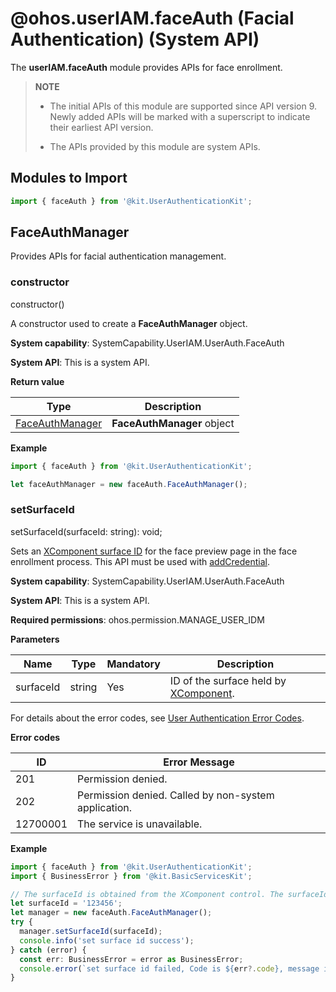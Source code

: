 # @ohos.userIAM.faceAuth (Facial Authentication) (System API)

<!--Kit: User Authentication Kit-->
<!--Subsystem: UserIAM-->
<!--Owner: @WALL_EYE-->
<!--SE: @lichangting518-->
<!--TSE: @jane_lz-->

The **userIAM.faceAuth** module provides APIs for face enrollment.

> **NOTE**
>
> - The initial APIs of this module are supported since API version 9. Newly added APIs will be marked with a superscript to indicate their earliest API version.
>
> - The APIs provided by this module are system APIs.

## Modules to Import

```ts
import { faceAuth } from '@kit.UserAuthenticationKit';
```

## FaceAuthManager

Provides APIs for facial authentication management.

### constructor

constructor()

A constructor used to create a **FaceAuthManager** object.

**System capability**: SystemCapability.UserIAM.UserAuth.FaceAuth

**System API**: This is a system API.

**Return value**

| Type                  | Description                |
| ---------------------- | -------------------- |
| [FaceAuthManager](#faceauthmanager) | **FaceAuthManager** object|

**Example**

```ts
import { faceAuth } from '@kit.UserAuthenticationKit';

let faceAuthManager = new faceAuth.FaceAuthManager();
```

### setSurfaceId

setSurfaceId(surfaceId: string): void;

Sets an [XComponent surface ID](../apis-arkui/arkui-ts/ts-basic-components-xcomponent.md#getxcomponentsurfaceid9) for the face preview page in the face enrollment process. This API must be used with [addCredential](../apis-basic-services-kit/js-apis-osAccount-sys.md#addcredential8).

**System capability**: SystemCapability.UserIAM.UserAuth.FaceAuth

**System API**: This is a system API.

**Required permissions**: ohos.permission.MANAGE_USER_IDM

**Parameters**

| Name        | Type                              | Mandatory| Description                      |
| -------------- | ---------------------------------- | ---- | -------------------------- |
| surfaceId       | string     | Yes  | ID of the surface held by [XComponent](../apis-arkui/arkui-ts/ts-basic-components-xcomponent.md#getxcomponentsurfaceid9).|

For details about the error codes, see [User Authentication Error Codes](errorcode-useriam.md).

**Error codes**

| ID| Error Message|
| -------- | ------- |
| 201 | Permission denied. |
| 202 | Permission denied. Called by non-system application. |
| 12700001 | The service is unavailable. |

**Example**

```ts
import { faceAuth } from '@kit.UserAuthenticationKit';
import { BusinessError } from '@kit.BasicServicesKit';

// The surfaceId is obtained from the XComponent control. The surfaceId here is only an example.
let surfaceId = '123456';
let manager = new faceAuth.FaceAuthManager();
try {
  manager.setSurfaceId(surfaceId);
  console.info('set surface id success');
} catch (error) {
  const err: BusinessError = error as BusinessError;
  console.error(`set surface id failed, Code is ${err?.code}, message is ${err?.message}`);
}
```
